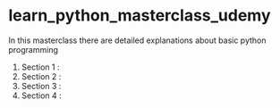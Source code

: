 # learn_python_masterclass_udemy
In this masterclass there are detailed explanations about basic python programming
1. Section 1 : 
2. Section 2 :
3. Section 3 : 
4. Section 4 : 
